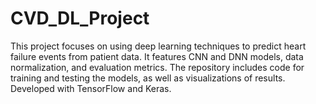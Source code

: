 # CVD_DL_Project
This project focuses on using deep learning techniques to predict heart failure events from patient data. It features CNN and DNN models, data normalization, and evaluation metrics. The repository includes code for training and testing the models, as well as visualizations of results. Developed with TensorFlow and Keras.
